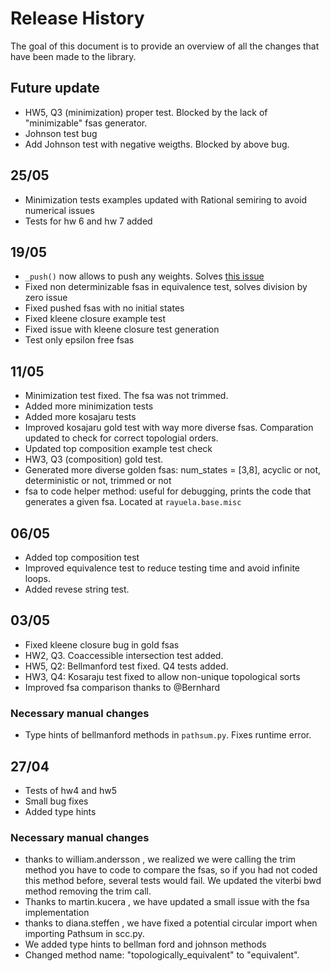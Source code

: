 # Release History

The goal of this document is to provide an overview of all the changes that have been made to the library.


## Future update
- HW5, Q3 (minimization) proper test. Blocked by the lack of "minimizable" fsas generator.
- Johnson test bug
- Add Johnson test with negative weigths. Blocked by above bug.

## 25/05

- Minimization tests examples updated with Rational semiring to avoid numerical issues
- Tests for hw 6 and hw 7 added

## 19/05
- `_push()` now allows to push any weights. Solves [this issue](https://github.com/rycolab/aflt-f2022/issues/10)
- Fixed non determinizable fsas in equivalence test, solves division by zero issue
- Fixed pushed fsas with no initial states
- Fixed kleene closure example test
- Fixed issue with kleene closure test generation
- Test only epsilon free fsas




## 11/05
- Minimization test fixed. The fsa was not trimmed.
- Added more minimization tests
- Added more kosajaru tests
- Improved kosajaru gold test with way more diverse fsas. Comparation updated to check for correct topologial orders.
- Updated top composition example test check
- HW3, Q3 (composition) gold test.
- Generated more diverse golden fsas: num_states = [3,8], acyclic or not, deterministic or not, trimmed or not
- fsa to code helper method: useful for debugging, prints the code that generates a given fsa. Located at `rayuela.base.misc`

## 06/05
- Added top composition test
- Improved equivalence test to reduce testing time and avoid infinite loops.
- Added revese string test.

## 03/05 

- Fixed kleene closure bug in gold fsas
- HW2, Q3. Coaccessible intersection test added.
- HW5, Q2: Bellmanford test fixed. Q4 tests added.
- HW3, Q4: Kosaraju test fixed to allow non-unique topological sorts
- Improved fsa comparison thanks to @Bernhard

### Necessary manual changes
- Type hints of bellmanford methods in `pathsum.py`. Fixes runtime error.

## 27/04

- Tests of hw4 and hw5
- Small bug fixes
- Added type hints

### Necessary manual changes
- thanks to william.andersson , we realized we were calling the trim method you have to code to compare the fsas, so if you had not coded this method before, several tests would fail. We updated the viterbi bwd method removing the trim call.
- Thanks to martin.kucera , we have updated a small issue with the fsa implementation
- thanks to diana.steffen , we have fixed a potential circular import when importing Pathsum in scc.py.
- We added type hints to bellman ford and johnson methods
- Changed method name: "topologically_equivalent" to "equivalent".